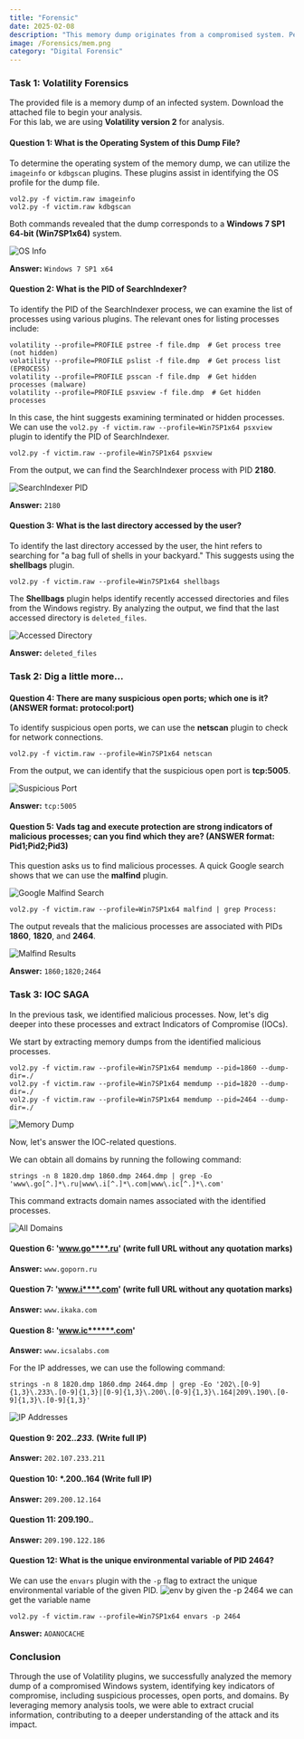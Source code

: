 ```yaml
---
title: "Forensic"
date: 2025-02-08
description: "This memory dump originates from a compromised system. Perform in-depth forensics to explore its internals."
image: /Forensics/mem.png
category: "Digital Forensic"
---
```


### Task 1: Volatility Forensics
The provided file is a memory dump of an infected system. Download the attached file to begin your analysis.  
For this lab, we are using **Volatility version 2** for analysis.

#### Question 1: What is the Operating System of this Dump File?
To determine the operating system of the memory dump, we can utilize the `imageinfo` or `kdbgscan` plugins. These plugins assist in identifying the OS profile for the dump file.

```
vol2.py -f victim.raw imageinfo
vol2.py -f victim.raw kdbgscan
```

Both commands revealed that the dump corresponds to a **Windows 7 SP1 64-bit (Win7SP1x64)** system.

![OS Info](/blog-images/Forensics/Task1-q1.PNG)

**Answer:** `Windows 7 SP1 x64`

#### Question 2: What is the PID of SearchIndexer?
To identify the PID of the SearchIndexer process, we can examine the list of processes using various plugins. The relevant ones for listing processes include:

```
volatility --profile=PROFILE pstree -f file.dmp  # Get process tree (not hidden)
volatility --profile=PROFILE pslist -f file.dmp  # Get process list (EPROCESS)
volatility --profile=PROFILE psscan -f file.dmp  # Get hidden processes (malware)
volatility --profile=PROFILE psxview -f file.dmp  # Get hidden processes
```

In this case, the hint suggests examining terminated or hidden processes. We can use the `vol2.py -f victim.raw --profile=Win7SP1x64 psxview` plugin to identify the PID of SearchIndexer.

```
vol2.py -f victim.raw --profile=Win7SP1x64 psxview
```

From the output, we can find the SearchIndexer process with PID **2180**.

![SearchIndexer PID](/blog-images/Forensics/Task1-q2.PNG)

**Answer:** `2180`

#### Question 3: What is the last directory accessed by the user?
To identify the last directory accessed by the user, the hint refers to searching for "a bag full of shells in your backyard." This suggests using the **shellbags** plugin.

```
vol2.py -f victim.raw --profile=Win7SP1x64 shellbags
```

The **Shellbags** plugin helps identify recently accessed directories and files from the Windows registry. By analyzing the output, we find that the last accessed directory is `deleted_files`.

![Accessed Directory](/blog-images/Forensics/Task1-q3.PNG)

**Answer:** `deleted_files`

### Task 2: Dig a little more...

#### Question 4: There are many suspicious open ports; which one is it? (ANSWER format: protocol:port)
To identify suspicious open ports, we can use the **netscan** plugin to check for network connections.

```
vol2.py -f victim.raw --profile=Win7SP1x64 netscan
```

From the output, we can identify that the suspicious open port is **tcp:5005**.

![Suspicious Port](/blog-images/Forensics/Task2-q1.PNG)

**Answer:** `tcp:5005`

#### Question 5: Vads tag and execute protection are strong indicators of malicious processes; can you find which they are? (ANSWER format: Pid1;Pid2;Pid3)
This question asks us to find malicious processes. A quick Google search shows that we can use the **malfind** plugin.

![Google Malfind Search](/blog-images/Forensics/malfind.PNG)

```
vol2.py -f victim.raw --profile=Win7SP1x64 malfind | grep Process:
```

The output reveals that the malicious processes are associated with PIDs **1860**, **1820**, and **2464**.

![Malfind Results](/blog-images/Forensics/Task2-q2.PNG)

**Answer:** `1860;1820;2464`

### Task 3: IOC SAGA
In the previous task, we identified malicious processes. Now, let's dig deeper into these processes and extract Indicators of Compromise (IOCs).  

We start by extracting memory dumps from the identified malicious processes.

```
vol2.py -f victim.raw --profile=Win7SP1x64 memdump --pid=1860 --dump-dir=./
vol2.py -f victim.raw --profile=Win7SP1x64 memdump --pid=1820 --dump-dir=./
vol2.py -f victim.raw --profile=Win7SP1x64 memdump --pid=2464 --dump-dir=./
```

![Memory Dump](/blog-images/Forensics/Task3-mem-space.PNG)

Now, let's answer the IOC-related questions.

We can obtain all domains by running the following command:

```
strings -n 8 1820.dmp 1860.dmp 2464.dmp | grep -Eo 'www\.go[^.]*\.ru|www\.i[^.]*\.com|www\.ic[^.]*\.com'
```

This command extracts domain names associated with the identified processes.

![All Domains](/blog-images/Forensics/Task3-q1-3.PNG)

#### Question 6: 'www.go****.ru' (write full URL without any quotation marks)
**Answer:** `www.goporn.ru`

#### Question 7: 'www.i****.com' (write full URL without any quotation marks)
**Answer:** `www.ikaka.com`

#### Question 8: 'www.ic******.com'
**Answer:** `www.icsalabs.com`

For the IP addresses, we can use the following command:

```
strings -n 8 1820.dmp 1860.dmp 2464.dmp | grep -Eo '202\.[0-9]{1,3}\.233\.[0-9]{1,3}|[0-9]{1,3}\.200\.[0-9]{1,3}\.164|209\.190\.[0-9]{1,3}\.[0-9]{1,3}'
```

![IP Addresses](/blog-images/Forensics/Task3-q4-6.PNG)

#### Question 9: 202.***.233.*** (Write full IP)
**Answer:** `202.107.233.211`

#### Question 10: ***.200.**.164 (Write full IP)
**Answer:** `209.200.12.164`

#### Question 11: 209.190.***.***
**Answer:** `209.190.122.186`

#### Question 12: What is the unique environmental variable of PID 2464?
We can use the `envars` plugin with the `-p` flag to extract the unique environmental variable of the given PID.
![env](/blog-images/Forensics/Task3-q7.PNG)
by given the -p 2464 we can get the variable name

```
vol2.py -f victim.raw --profile=Win7SP1x64 envars -p 2464
```

**Answer:** `AOANOCACHE`

### Conclusion
Through the use of Volatility plugins, we successfully analyzed the memory dump of a compromised Windows system, identifying key indicators of compromise, including suspicious processes, open ports, and domains. By leveraging memory analysis tools, we were able to extract crucial information, contributing to a deeper understanding of the attack and its impact.
